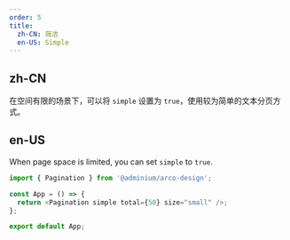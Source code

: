 ```yaml
---
order: 5
title:
  zh-CN: 简洁
  en-US: Simple
---
```


## zh-CN

在空间有限的场景下，可以将 `simple` 设置为 `true`，使用较为简单的文本分页方式。

## en-US

When page space is limited, you can set `simple` to `true`.

```js
import { Pagination } from '@adminium/arco-design';

const App = () => {
  return <Pagination simple total={50} size="small" />;
};

export default App;
```
